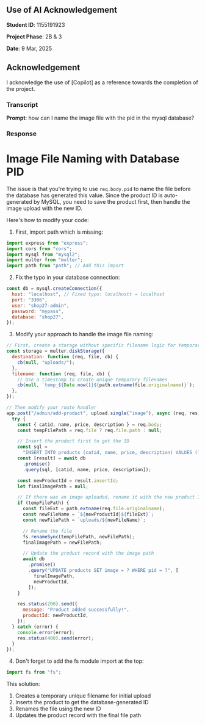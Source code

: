 ## Use of AI Acknowledgement

**Student ID**: 1155191923

**Project Phase**: 2B & 3

**Date**: 9 Mar, 2025

## Acknowledgement

I acknowledge the use of [Copilot] as a reference towards the completion of the project.

### Transcript

**Prompt**:
how can I name the image file with the pid in the mysql database?

### Response

# Image File Naming with Database PID

The issue is that you're trying to use `req.body.pid` to name the file before the database has generated this value. Since the product ID is auto-generated by MySQL, you need to save the product first, then handle the image upload with the new ID.

Here's how to modify your code:

1. First, import path which is missing:

```javascript
import express from "express";
import cors from "cors";
import mysql from "mysql2";
import multer from "multer";
import path from "path"; // Add this import
```

2. Fix the typo in your database connection:

```javascript
const db = mysql.createConnection({
  host: "localhost", // Fixed typo: localhostt → localhost
  port: "3306",
  user: "shop27-admin",
  password: "mypass",
  database: "shop27",
});
```

3. Modify your approach to handle the image file naming:

```javascript
// First, create a storage without specific filename logic for temporary storage
const storage = multer.diskStorage({
  destination: function (req, file, cb) {
    cb(null, "uploads/");
  },
  filename: function (req, file, cb) {
    // Use a timestamp to create unique temporary filenames
    cb(null, `temp_${Date.now()}${path.extname(file.originalname)}`);
  },
});

// Then modify your route handler
app.post("/admin/add-product", upload.single("image"), async (req, res) => {
  try {
    const { catid, name, price, description } = req.body;
    const tempFilePath = req.file ? req.file.path : null;

    // Insert the product first to get the ID
    const sql =
      "INSERT INTO products (catid, name, price, description) VALUES (?, ?, ?, ?)";
    const [result] = await db
      .promise()
      .query(sql, [catid, name, price, description]);

    const newProductId = result.insertId;
    let finalImagePath = null;

    // If there was an image uploaded, rename it with the new product ID
    if (tempFilePath) {
      const fileExt = path.extname(req.file.originalname);
      const newFileName = `${newProductId}${fileExt}`;
      const newFilePath = `uploads/${newFileName}`;

      // Rename the file
      fs.renameSync(tempFilePath, newFilePath);
      finalImagePath = newFilePath;

      // Update the product record with the image path
      await db
        .promise()
        .query("UPDATE products SET image = ? WHERE pid = ?", [
          finalImagePath,
          newProductId,
        ]);
    }

    res.status(200).send({
      message: "Product added successfully!",
      productId: newProductId,
    });
  } catch (error) {
    console.error(error);
    res.status(400).send(error);
  }
});
```

4. Don't forget to add the fs module import at the top:

```javascript
import fs from "fs";
```

This solution:

1. Creates a temporary unique filename for initial upload
2. Inserts the product to get the database-generated ID
3. Renames the file using the new ID
4. Updates the product record with the final file path
